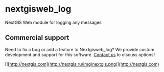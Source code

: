 # nextgisweb_log
NextGIS Web module for logging any messages

Commercial support
----------
Need to fix a bug or add a feature to Nextgisweb_log? We provide custom development and support for this software. [Contact us](http://nextgis.ru/en/contact/) to discuss options!

[![http://nextgis.com](http://nextgis.ru/img/nextgis.png)](http://nextgis.com)
